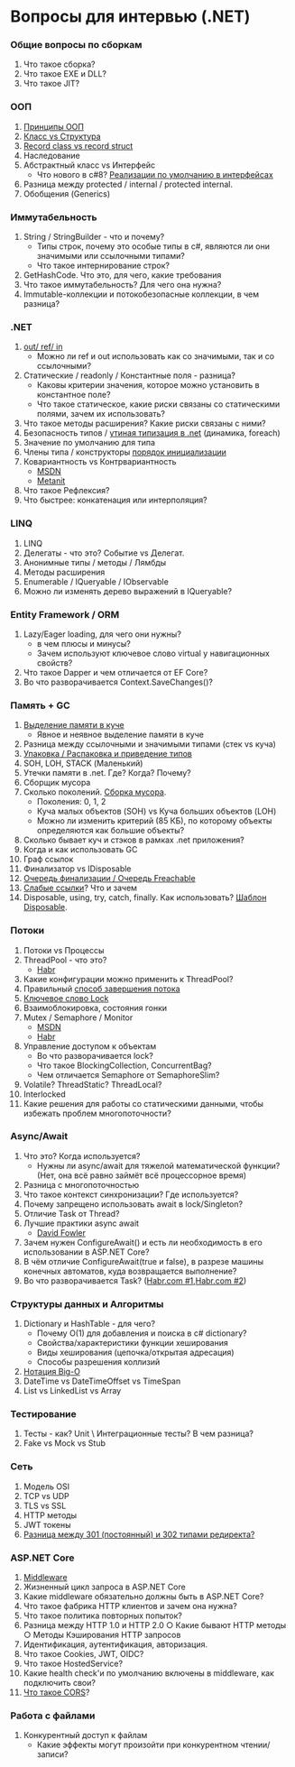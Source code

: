 # Вопросы для интервью (.NET)

### Общие вопросы по сборкам
1. Что такое сборка?
2. Что такое EXE и DLL?
3. Что такое JIT?

### ООП
1. [Принципы ООП](https://habr.com/ru/company/otus/blog/525336/)
2. [Класс vs Структура](https://c-sharp.pro/классы-или-структуры-в-чем-отличия/)
3. [Record class vs record struct](https://falberthen.github.io/posts/cs10-records/)
4. Наследование
5. Абстрактный класс vs Интерфейс
   - Что нового в c#8? [Реализации по умолчанию в интерфейсах](https://devblogs.microsoft.com/dotnet/default-implementations-in-interfaces/)
6. Разница между protected / internal / protected internal.
7. Обобщения (Generics)

### Иммутабельность
1. String / StringBuilder - что и почему?
   - Типы строк, почему это особые типы в c#, являются ли они значимыми или ссылочными типами?
   - Что такое интернирование строк?
2. GetHashCode. Что это, для чего, какие требования
3. Что такое иммутабельность? Для чего она нужна? 
4. Immutable-коллекции и потокобезопасные коллекции, в чем разница?

### .NET
1. [out/ ref/ in](https://www.pluralsight.com/guides/csharp-in-out-ref-parameters)
   - Можно ли ref и out использовать как со значимыми, так и со ссылочными?
2. Статические / readonly / Константные поля - разница?
   - Каковы критерии значения, которое можно установить в константное поле?
   - Что такое статическое, какие риски связаны со статическими полями, зачем их использовать?
3. Что такое методы расширения? Какие риски связаны с ними?
4. Безопасность типов / [утиная типизация в .net](https://stackoverflow.com/questions/21278078/what-is-interface-duck-typing) (динамика, foreach)
5. Значение по умолчанию для типа
6. Члены типа / конструкторы [порядок инициализации](https://stackoverflow.com/questions/40139099/auto-property-initialization-il-instruction-order)
7. Ковариантность vs Контрвариантность
   - [MSDN](https://learn.microsoft.com/en-us/dotnet/standard/generics/covariance-and-contravariance)
   - [Metanit](https://metanit.com/sharp/tutorial/3.27.php)
8. Что такое Рефлексия?
9. Что быстрее: конкатенация или интерполяция?

### LINQ
1. LINQ
2. Делегаты - что это? Событие vs Делегат.
3. Анонимные типы / методы / Лямбды
4. Методы расширения
5. Enumerable / IQueryable / IObservable
6. Можно ли изменять дерево выражений в IQueryable?

### Entity Framework / ORM
1. Lazy/Eager loading, для чего они нужны?
   - в чем плюсы и минусы?
   - Зачем используют ключевое слово virtual у навигационных свойств?
2. Что такое Dapper и чем отличается от EF Core?
3. Во что разворачивается Context.SaveChanges()?

### Память + GC
1. [Выделение памяти в куче](https://learn.microsoft.com/ru-ru/dotnet/standard/automatic-memory-management)
   - Явное и неявное выделение памяти в куче
2. Разница между ссылочными и значимыми типами (стек vs куча)
3. [Упаковка / Распаковка и приведение типов](https://learn.microsoft.com/en-us/dotnet/csharp/programming-guide/types/boxing-and-unboxing)
4. SOH, LOH, STACK (Маленький)
5. Утечки памяти в .net. Где? Когда? Почему?
6. Сборщик мусора
7. Сколько поколений. [Сборка мусора](https://learn.microsoft.com/ru-ru/dotnet/standard/garbage-collection/fundamentals).
   - Поколения: 0, 1, 2
   - Куча малых объектов (SOH) vs Куча больших объектов (LOH)
   - Можно ли изменить критерий (85 КБ), по которому объекты определяются как большие объекты?
8. Сколько бывает куч и стэков в рамках .net приложения?
9. Когда и как использовать GC
10. Граф ссылок
11. Финализатор vs IDisposable
12. [Очередь финализации / Очередь Freachable](https://nabacg.wordpress.com/2012/03/11/what-do-you-know-about-freachable-queue/)
13. [Слабые ссылки](https://learn.microsoft.com/en-us/dotnet/standard/garbage-collection/weak-references)? Что и зачем
14. Disposable, using, try, catch, finally. Как использовать? [Шаблон Disposable](https://learn.microsoft.com/en-us/dotnet/standard/design-guidelines/dispose-pattern).

### Потоки
1. Потоки vs Процессы
2. ThreadPool - что это?
   - [Habr](https://habr.com/ru/articles/654101/)
3. Какие конфигурации можно применить к ThreadPool?
4. Правильный [способ завершения потока](https://dotnettutorials.net/lesson/how-to-terminate-a-thread-in-csharp/#:~:text=How%20to%20Terminate%20a%20Thread%20in%20C%23%3F,exception%2C%20the%20thread%20is%20terminated.)
5. [Ключевое слово Lock](https://www.c-sharpcorner.com/UploadFile/de41d6/monitor-and-lock-in-C-Sharp/)
6. Взаимоблокировка, состояния гонки
7. Mutex / Semaphore / Monitor
   - [MSDN](https://learn.microsoft.com/en-us/dotnet/standard/threading/overview-of-synchronization-primitives)
   - [Habr](https://habr.com/ru/articles/459514/)
8. Управление доступом к объектам
   - Во что разворачивается lock?
   - Что такое BlockingСollection, ConcurrentBag?
   - Чем отличается Semaphore от SemaphoreSlim?
9. Volatile? ThreadStatic? ThreadLocal?
10. Interlocked
11. Какие решения для работы со статическими данными, чтобы избежать проблем многопоточности?

### Async/Await
1. Что это? Когда используется?
   - Нужны ли async/await для тяжелой математической функции? (Нет, она всё равно займёт всё процессорное время)
2. Разница с многопоточностью
3. Что такое контекст синхронизации? Где используется?
4. Почему запрещено использовать await в lock/Singleton?
5. Отличие Task от Thread?
6. Лучшие практики async await
   - [David Fowler](https://github.com/davidfowl/AspNetCoreDiagnosticScenarios/blob/master/AsyncGuidance.md)
7. Зачем нужен ConfigureAwait() и есть ли необходимость в его использовании в ASP.NET Core?
8. В чём отличие ConfigureAwait(true и false), в разрезе машины конечных автоматов, куда возвращается выполнение?
9. Во что разворачивается Task? ([Habr.com #1](https://habr.com/ru/articles/452094/),[Habr.com #2](https://habr.com/ru/companies/otus/articles/861074/))

### Структуры данных и Алгоритмы
1. Dictionary и HashTable - для чего?
   - Почему O(1) для добавления и поиска в c# dictionary?
   - Свойства/характеристики функции хеширования
   - Виды хеширования (цепочка/открытая адресация)
   - Способы разрешения коллизий
2. [Нотация Big-O](https://www.freecodecamp.org/news/big-o-notation-why-it-matters-and-why-it-doesnt-1674cfa8a23c/)
3. DateTime vs DateTimeOffset vs TimeSpan
4. List vs LinkedList vs Array

### Тестирование
1. Тесты - как? Unit \ Интеграционные тесты? В чем разница?
2. Fake vs Mock vs Stub

### Сеть
1. Модель OSI
2. TCP vs UDP
3. TLS vs SSL
4. HTTP методы
5. JWT токены
6. [Разница между 301 (постоянный) и 302 типами редиректа?](https://www.domain.com/blog/what-is-a-redirect/)

### ASP.NET Core
1. [Middleware](https://learn.microsoft.com/en-us/aspnet/core/fundamentals/middleware/?view=aspnetcore-6.0)
2. Жизненный цикл запроса в ASP.NET Core
3. Какие middleware обязательно должны быть в ASP.NET Core?
4. Что такое фабрика HTTP клиентов и зачем она нужна?
5. Что такое политика повторных попыток?
6. Разница между HTTP 1.0 и HTTP 2.0
   ○ Какие бывают HTTP методы
   ○ Методы Кэширования HTTP запросов
7. Идентификация, аутентификация, авторизация. 
8. Что такое Cookies, JWT, OIDC?
9. Что такое HostedService?
10. Какие health check'и по умолчанию включены в middleware, как подключить свои?
11. [Что такое CORS](https://andrewlock.net/series/understanding-cross-origin-security-headers/)?

### Работа с файлами
1. Конкурентный доступ к файлам
   - Какие эффекты могут произойти при конкурентном чтении/записи?